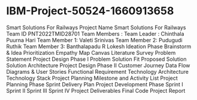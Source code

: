 # IBM-Project-50524-1660913658
Smart Solutions For Railways
Project Name	Smart Solutions For Railways
Team ID	PNT2022TMID28701
Team Members :
Team Leader	 : Chinthala Puurna Hari
Team Member 1:	 Valeti Srinivas
Team Member 2:	 Pudugudi Ruthik
Team Member 3: Banthalapadu R Lokesh
Ideation Phase
Brainstorm & Idea Prioritization
Empathy Map Canvas
Literature Survey
Problem Statement
Project Design Phase I
Problem Solution Fit
Proposed Solution
Solution Architecture
Project Design Phase II
Customer Journey
Data Flow Diagrams & User Stories
Functional Requirement
Technology Architecture
Technology Stack
Project Planning
Milestone and Activity List
Project Planning Phase
Sprint Delivery Plan
Project Development Phase
Sprint I
Sprint II
Sprint III
Sprint IV
Project Deliverables
Final Code
Project Report
